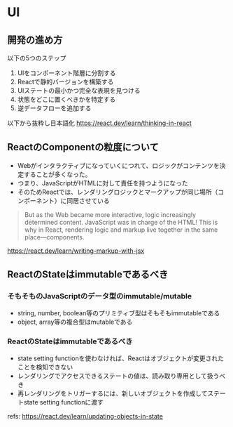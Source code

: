 # UI

## 開発の進め方

以下の5つのステップ
1. UIをコンポーネント階層に分割する
2. Reactで静的バージョンを構築する
3. UIステートの最小かつ完全な表現を見つける
4. 状態をどこに置くべきかを特定する
5. 逆データフローを追加する

以下から抜粋し日本語化
https://react.dev/learn/thinking-in-react

## ReactのComponentの粒度について

- Webがインタラクティブになっていくにつれて、ロジックがコンテンツを決定することが多くなった。
- つまり、JavaScriptがHTMLに対して責任を持つようになった
- そのためReactでは、レンダリングロジックとマークアップが同じ場所（コンポーネント）に同居させている

> But as the Web became more interactive, logic increasingly determined content. JavaScript was in charge of the HTML! This is why in React, rendering logic and markup live together in the same place—components.

https://react.dev/learn/writing-markup-with-jsx

## ReactのStateはimmutableであるべき

### そもそものJavaScriptのデータ型のimmutable/mutable

- string, number, boolean等のプリミティブ型はそもそもimmutableである
- object, array等の複合型はmutableである

### ReactのStateはimmutableであるべき

- state setting functionを使わなければ、Reactはオブジェクトが変更されたことを検知できない 
- レンダリングでアクセスできるステートの値は、読み取り専用として扱うべき
- 再レンダリングをトリガーするには、新しいオブジェクトを作成してステートstate setting functionに渡す

refs: https://react.dev/learn/updating-objects-in-state